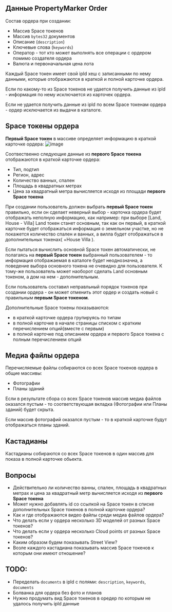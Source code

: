 ## Данные PropertyMarker Order

Состав ордера при создании:
- Массив Space токенов
- Массив `bytes32` документов 
- Описание (`description`)
- Ключевые слова (`keywords`)
- Оператор - тот кто может выполнять все операции с ордером помимо создателя ордера
- Валюта и первоначальная цена лота

Каждый Space токен имеет свой ipld хеш с записанными по нему данными, которые отображаются в краткой и полной карточке ордера.

Если по какому-то из Space токенов не удается получить данные из ipld - информация по нему исключается из карточек ордера.

Если не удается получить данные из ipld по всем Space токенам ордера - ордер исключается из выдачи в каталоге.

## Space токены ордера

**Первый Space токен** в массиве определяет информацию в краткой карточке ордера:
![image](https://user-images.githubusercontent.com/4842007/62417507-c2e67480-b651-11e9-86ae-2f3f10031ce1.png)

Соотвественно следующие данные из **первого Space токена** отображаются в краткой карточке ордера:
- Тип, подтип
- Регион, адрес
- Количество ванных, спален
- Площадь в квадратных метрах
- Цена за квадратный метра вычисляется исходя из площади **первого Space токена**

При создании пользователь должен выбрать **первый Space токен** правильно, если он сделает неверный выбор - карточка ордера
будет отображать неполную информацию, как например: при выборе [Land, House - Villa] Land токен станет основным, так как он первый,
в краткой карточке будет отображаться информация о земельном участке, но не покажется количество спален и ванных, 
а вилла будет отображаться в дополнительных токенах( +House Villa ).

Если пытаться вычислить основной Space токен автоматически, не полагаясь на **первый Space токен** выбранный пользователем - то
информация отображаемая в каталоге будет неоднозначна, а поведение выбора основного токена не очевидно для пользователя.
К тому-же пользователь может наоборот сделать Land основным токеном, а дом на нем - дополнительным.

Если пользователь составил неправльный порядок токенов при создании ордера - он может отменить этот ордер и создать 
новый с правильным **первым Space токеном**.

Дополнительные Space токены показываются:
- в краткой карточке ордера групируясь по типам
- в полной карточке в начале страницы списком с кратким перечислением опций(вместе с первым)
- в полной карточке под описанием ордера и первого Space токена с полным перечислением опций

## Медиа файлы ордера
Перечисляемые файлы собираются со всех Space токенов ордера в общие массивы:
- Фотографии
- Планы зданий

Если в результате сбора со всех Space токенов массив медиа файлов оказался пустым - то соответствующая вкладка 
(Фотографии или Планы зданий) будет скрыта.

Если массив фотографий оказался пустым - то в краткой карточке будут отображаться планы зданий.

## Кастадианы
Кастадианы собираются со всех Space токенов в один массив для показа в полной карточке обьекта.

## Вопросы
- Действительно ли количество ванны, спален, площадь в квадратных метрах и цена за квадратный метр вычисляется исходя из **первого Space токена**
- Может нужно добавлять id со ссылкой на Space токен в списке дополнительных Space токенов в полной карточке ордера?
- Как и где отображаются видео файлы среди медиа файлов ордера?
- Что делать если у ордера несколько 3D моделей от разных Space токенов?
- Что делать если у ордера несколько Cloud points от разных Space токенов?
- Каким образом будем показывать Street View?
- Возле каждого кастадиана показывать массив Space токенов к которым они имеют отношение?

## TODO:
- Переделать `documents` в ipld с полями: `description`, `keywords`, `documents`
- Болванка для ордера без фото и планов
- Нужно продумать вид Space токенов в оредер по которым не удалось получить ipld данные
